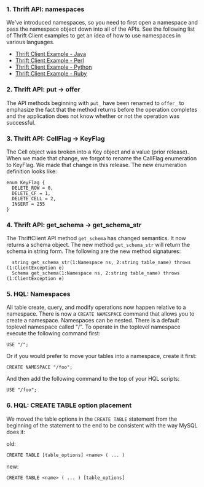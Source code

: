 ### 1. Thrift API:  namespaces ###

We've introduced namespaces, so you need to first open a namespace and pass the namespace object down into all of the APIs.  See the following list of Thrift Client examples to get an idea of how to use namespaces in various languages.

  * [Thrift Client Example - Java](http://www.hypertable.org/pub/code-examples/client_test.java.txt)
  * [Thrift Client Example - Perl](http://www.hypertable.org/pub/code-examples/client_test.pl.txt)
  * [Thrift Client Example - Python](http://www.hypertable.org/pub/code-examples/client_test.py.txt)
  * [Thrift Client Example - Ruby](http://www.hypertable.org/pub/code-examples/client_test.rb.txt)

### 2. Thrift API:  put -> offer ###

The API methods beginning with `put_` have been renamed to `offer_` to emphasize the fact that the method returns before the operation completes and the application does not know whether or not the operation was successful.

### 3. Thrift API:  CellFlag -> KeyFlag ###

The Cell object was broken into a Key object and a value (prior release).  When we made that change, we forgot to rename the CallFlag enumeration to KeyFlag.  We made that change in this release.  The new enumeration definition looks like:

```
enum KeyFlag {
  DELETE_ROW = 0,
  DELETE_CF = 1,
  DELETE_CELL = 2,
  INSERT = 255
}
```

### 4. Thrift API:  get\_schema -> get\_schema\_str ###

The ThriftClient API method `get_schema` has changed semantics.  It now returns a schema object.  The new method `get_schema_str` will return the schema in string form.  The following are the new method signatures:

```
  string get_schema_str(1:Namespace ns, 2:string table_name) throws (1:ClientException e)
  Schema get_schema(1:Namespace ns, 2:string table_name) throws (1:ClientException e)
```

### 5. HQL:  Namespaces ###

All table create, query, and modify operations now happen relative to a namespace.  There is now a `CREATE NAMESPACE` command that allows you to create a namespace.  Namespaces can be nested.  There is a default toplevel namespace called "/".  To operate in the toplevel namespace execute the following command first:

```
USE "/";
```

Or if you would prefer to move your tables into a namespace, create it first:

```
CREATE NAMESPACE "/foo";
```

And then add the following command to the top of your HQL scripts:

```
USE "/foo";
```

### 6. HQL:  CREATE TABLE option placement ###

We moved the table options in the `CREATE TABLE` statement from the beginning of the statement to the end to be consistent with the way MySQL does it:

old:
```
CREATE TABLE [table_options] <name> ( ... )
```

new:
```
CREATE TABLE <name> ( ... ) [table_options]
```